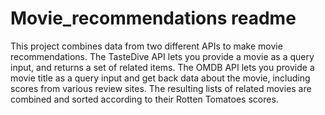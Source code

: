 # Movie_recommendations readme

This project combines data from two different APIs to make movie recommendations. The TasteDive API lets you provide a movie as a query input, and returns a set of related items. The OMDB API lets you provide a movie title as a query input and get back data about the movie, including scores from various review sites. The resulting lists of related movies are combined and sorted according to their Rotten Tomatoes scores.
